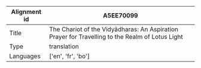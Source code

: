 |Alignment id | A5EE70099
| --- | --- 
|Title | The Chariot of the Vidyādharas: An Aspiration Prayer for Travelling to the Realm of Lotus Light 
|Type | translation
|Languages | ['en', 'fr', 'bo']